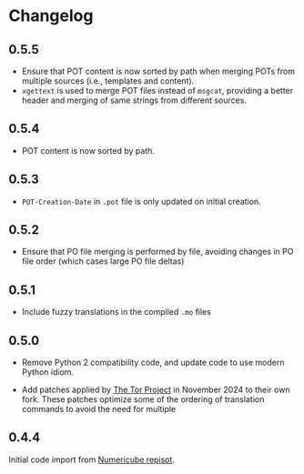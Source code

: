 # Changelog

## 0.5.5

* Ensure that POT content is now sorted by path when merging POTs from multiple sources (i.e., templates and content).
* `xgettext` is used to merge POT files instead of `msgcat`, providing a better header and merging of same strings from different sources.

## 0.5.4

* POT content is now sorted by path.

## 0.5.3

* `POT-Creation-Date` in `.pot` file is only updated on initial creation.

## 0.5.2

* Ensure that PO file merging is performed by file, avoiding changes in PO file order (which cases large PO file deltas)

## 0.5.1

* Include fuzzy translations in the compiled `.mo` files

## 0.5.0

* Remove Python 2 compatibility code, and update code to use modern Python idiom.

* Add patches applied by [The Tor Project](https://gitlab.torproject.org/tpo/web/lego/-/blob/b1de03b222fad02369017afce3a12ccd5f8990f2/packages/i18n/lektor_i18n.py) in November 2024 to their own fork. These patches optimize some of the ordering of translation commands to avoid the need for multiple


## 0.4.4

Initial code import from [Numericube repisot](https://github.com/numericube/lektor-i18n-plugin).
